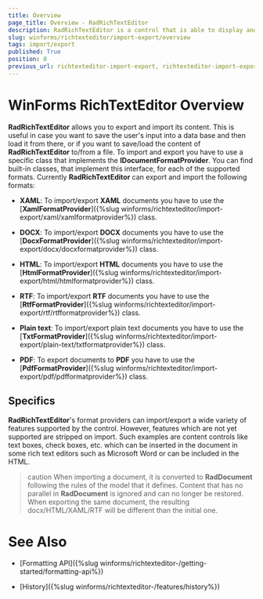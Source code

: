 ```yaml
---
title: Overview
page_title: Overview - RadRichTextEditor
description: RadRichTextEditor is a control that is able to display and edit rich-text content including formatted text arranged in pages, paragraphs, spans (runs), tables, etc. 
slug: winforms/richtexteditor/import-export/overview
tags: import/export
published: True
position: 0
previous_url: richtexteditor-import-export, richtexteditor-import-export-data-providers
---
```


# WinForms RichTextEditor Overview

__RadRichTextEditor__ allows you to export and import its content. This is useful in case you want to save the user's input into a data base and then load it from there, or if you want to save/load the content of __RadRichTextEditor__ to/from a file. To import and export you have to use a specific class that implements the __IDocumentFormatProvider__. You can find built-in classes, that implement this interface, for each of the supported formats. Currently __RadRichTextEditor__ can export and import the following formats:
      

* __XAML__: To import/export __XAML__ documents you have to use the [__XamlFormatProvider__]({%slug winforms/richtexteditor/import-export/xaml/xamlformatprovider%}) class.

* __DOCX__: To import/export __DOCX__ documents you have to use the [__DocxFormatProvider__]({%slug winforms/richtexteditor/import-export/docx/docxformatprovider%}) class.

* __HTML__: To import/export __HTML__ documents you have to use the [__HtmlFormatProvider__]({%slug winforms/richtexteditor/import-export/html/htmlformatprovider%}) class.
     
* __RTF__: To import/export __RTF__ documents you have to use the [__RtfFormatProvider__]({%slug winforms/richtexteditor/import-export/rtf/rtfformatprovider%}) class.

* __Plain text__: To import/export plain text documents you have to use the [__TxtFormatProvider__]({%slug winforms/richtexteditor/import-export/plain-text/txtformatprovider%}) class.

* __PDF__: To export documents to __PDF__ you have to use the [__PdfFormatProvider__]({%slug winforms/richtexteditor/import-export/pdf/pdfformatprovider%}) class.

## Specifics

__RadRichTextEditor__'s format providers can import/export a wide variety of features supported by the control. However, features which are not yet supported are stripped on import. Such examples are content controls like text boxes, check boxes, etc. which can be inserted in the document in some rich text editors such as Microsoft Word or can be included in the HTML.

>caution When importing a document, it is converted to **RadDocument** following the rules of the model that it defines. Content that has no parallel in **RadDocument** is ignored and can no longer be restored.
>When exporting the same document, the resulting docx/HTML/XAML/RTF will be different than the initial one.
>

# See Also

 * [Formatting API]({%slug winforms/richtexteditor-/getting-started/formatting-api%})

 * [History]({%slug winforms/richtexteditor-/features/history%})
